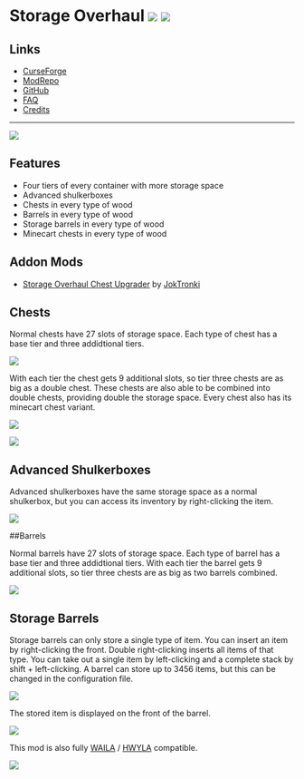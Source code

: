 # Storage Overhaul ![](http://cf.way2muchnoise.eu/full_382599_downloads.svg) ![](http://cf.way2muchnoise.eu/versions/382599.svg)

## Links
- [CurseForge](https://www.curseforge.com/minecraft/mc-mods/storage-overhaul)
- [ModRepo](https://modrepo.de/minecraft/storage_overhaul/overview)
- [GitHub](https://github.com/henkelmax/storage-overhaul)
- [FAQ](https://modrepo.de/minecraft/storage_overhaul/faq)
- [Credits](https://modrepo.de/minecraft/storage_overhaul/credits)

---

![](https://i.imgur.com/QByuRXw.png)

## Features
- Four tiers of every container with more storage space
- Advanced shulkerboxes
- Chests in every type of wood
- Barrels in every type of wood
- Storage barrels in every type of wood
- Minecart chests in every type of wood

## Addon Mods

- [Storage Overhaul Chest Upgrader](https://www.curseforge.com/minecraft/mc-mods/storage-overhaul-chest-upgrader) by [JokTronki](https://www.curseforge.com/members/joktronki)

## Chests

Normal chests have 27 slots of storage space. Each type of chest has a base tier and three addidtional tiers.

![](https://i.imgur.com/iGlDyhO.png)

With each tier the chest gets 9 additional slots, so tier three chests are as big as a double chest. 
These chests are also able to be combined into double chests, providing double the storage space. 
Every chest also has its minecart chest variant.

![](https://i.imgur.com/c8Qvu4k.png)

![](https://i.imgur.com/64FRmjt.png)

## Advanced Shulkerboxes

Advanced shulkerboxes have the same storage space as a normal shulkerbox, but you can access its inventory by right-clicking the item.

![](https://i.imgur.com/Nh0DXHs.png)

##Barrels

Normal barrels have 27 slots of storage space. 
Each type of barrel has a base tier and three addidtional tiers. 
With each tier the barrel gets 9 additional slots, so tier three chests are as big as two barrels combined.

![](https://i.imgur.com/2wkW5Gs.png)

## Storage Barrels

Storage barrels can only store a single type of item. 
You can insert an item by right-clicking the front. 
Double right-clicking inserts all items of that type. 
You can take out a single item by left-clicking and a complete stack by shift + left-clicking. 
A barrel can store up to 3456 items, but this can be changed in the configuration file.

![](https://i.imgur.com/ZiGn4Kd.png)

The stored item is displayed on the front of the barrel.

![](https://i.imgur.com/ucxCtA9.png)

This mod is also fully [WAILA](https://www.curseforge.com/minecraft/mc-mods/waila) / [HWYLA](https://www.curseforge.com/minecraft/mc-mods/hwyla) compatible.

![](https://i.imgur.com/skuei1q.png)
